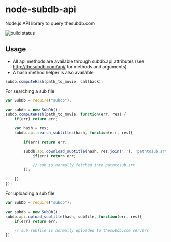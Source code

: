 node-subdb-api
==============

Node.js API library to query thesubdb.com

![build status](https://travis-ci.org/ka2er/node-subdb-api.svg?branch=master)

Usage
-----

- All api methods are available through subdb.api attributes (see http://thesubdb.com/api/ for methods and arguments).
- A hash method helper is also available

``` javascript
subdb.computeHash(path_to_movie, callback);
```
For searching a sub file

``` javascript
var SubDb = require("subdb");

var subdb = new SubDb();
subdb.computeHash(path_to_movie, function(err, res) {
	if(err) return err;

	var hash = res;
	subdb.api.search_subtitles(hash, function(err, res){

		if(err) return err;

		subdb.api.download_subtitle(hash, res.join(','), 'pathtosub.srt', function(err, res) {
			if(err) return err;

			// sub is normally fetched into pathtosub.srt
		});

	});
});
```
For uploading a sub file

``` javascript
var SubDb = require("subdb");

var subdb = new SubDb();
subdb.api.upload_subtitle(hash, subfile, function(err, res){
	if(err) return err;

	// sub subfile is normally uploaded to thesubdb.com servers
});
```

